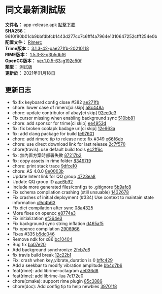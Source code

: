 # 同文最新測試版  
**文件名：** app-release.apk [點擊下載](https://github.com/osfans/trime/raw/gh-pages/release/app-release.apk)  
**SHA256：** 9610f80b01cb9bbfdbfcb1443d277cc7c6fff4a7964e1310647252cfff254e0b  
**配置文件：** [Rimerc](https://github.com/Bambooin/rimerc)  
**Trime版本：** [3.1.3-42-gae271fb-20210118](https://github.com/osfans/trime/commits/ae271fb1b03989c96cc4ac42a57e9cd805892090)  
**RIME版本：** [1.5.3-8-g3b5dbf6](https://github.com/rime/librime/commits/3b5dbf61527cc128d482c4726017d1516d59c3d4)  
**OpenCC版本：** [ver.1.0.5-63-g192c50f](https://github.com/BYVoid/OpenCC/commits/192c50f30f6cf3abf0512f1ae84f4d7c0cbb3e51)  
**類型：** 測試版  
**更新於：** 2021年01月18日  

## 更新日志
* fix:fix keyboard config close #382 [ae271fb](https://github.com/osfans/trime/commit/ae271fb1b03989c96cc4ac42a57e9cd805892090)
* chore: lower case of rimerc[ci skip] [a8c448a](https://github.com/osfans/trime/commit/a8c448a562503f3711645c0a03a9f27061c2be37)
* chore: update contributor of abay[ci skip] [92ec0c3](https://github.com/osfans/trime/commit/92ec0c328977b86bc0004d346f0af9815b248d16)
* Fix cursor missing when enabling background sync [510bb81](https://github.com/osfans/trime/commit/510bb81214d15e67ec9c80c1e1314959174eabe0)
* chore: add sponsor for trime[ci skip] [ee4953d](https://github.com/osfans/trime/commit/ee4953d0cdd37845281093b35a732cdfdc680d7d)
* fix: fix broken coolapk badage url[ci skip] [12e663a](https://github.com/osfans/trime/commit/12e663a0fa5de00dbfd22cf14312536ea9f15f14)
* fix: add clang package for build [fe97601](https://github.com/osfans/trime/commit/fe97601b6bd2274dacf1793bba50f6a0f35b90d6)
* chore: add rimerc tip to release note fix #349 [e66f6eb](https://github.com/osfans/trime/commit/e66f6eb21cc9f8f31300e730f423f5a2bfa253d9)
* chore: use direct download link for last release [2c7f570](https://github.com/osfans/trime/commit/2c7f570d1a1e6b8acd29b33e0bab2861164cd537)
* chore(travis): use default build tools [ec2ff6c](https://github.com/osfans/trime/commit/ec2ff6c1591884617ebacd7b916514acc4801f2c)
* fix: 無內置方案時部署失敗 [87217b2](https://github.com/osfans/trime/commit/87217b2f4af5b1ed634f42c2738caa1e4b9dbb6c)
* fix: copy assets in rime folder [83497f9](https://github.com/osfans/trime/commit/83497f9ed2c7c44d07b4a02c5cbf781f316e4bd1)
* chore: print stack trace [9dfce10](https://github.com/osfans/trime/commit/9dfce101fb05619ef20670f01f954d739724e408)
* chore: AS 4.0.0 [8e0003b](https://github.com/osfans/trime/commit/8e0003baeb322725efbd9d7390369a695090ad50)
* Update Intent link for QQ group [4723ea8](https://github.com/osfans/trime/commit/4723ea8215505f0dff5b7791c016afbd9d629bdd)
* Update QQ group ID [aae6b92](https://github.com/osfans/trime/commit/aae6b92f92d08129688a8c54569a309a3041cd59)
* Include more generated files/configs to .gitignore [5b9afc8](https://github.com/osfans/trime/commit/5b9afc80db19602b3c05ed7362f68b56f3ec8fc7)
* Fix schema compilation crashing (still unsuable) [1432678](https://github.com/osfans/trime/commit/14326788e2a8a2e461cf3aefa3f6b38ba085a702)
* Fix crashes of initial deployment (#334) Use context to maintain state information [c9d4b63](https://github.com/osfans/trime/commit/c9d4b637bc34cb9bf2e141984e50091438385569)
* Fix dict compilation after sync [08a4325](https://github.com/osfans/trime/commit/08a43252703a7fe0e070b353bceef0d06cfe6259)
* More fixes on opencc [e8774a3](https://github.com/osfans/trime/commit/e8774a356fb20797331c4b5f590889c607c20318)
* Fix initialization [ef364e3](https://github.com/osfans/trime/commit/ef364e3c8fee43da256852864305c7bde5482829)
* Fix background sync string inflation [d465af5](https://github.com/osfans/trime/commit/d465af5d2736faa7c60015cde566051d0845a76d)
* Fix opencc compilation [2906966](https://github.com/osfans/trime/commit/2906966ec646561c755fcf118e640678cc609b77)
* Fixes #335 [b5dc046](https://github.com/osfans/trime/commit/b5dc046e5437a04f0db74ae131ee3e2fea012b32)
* Remove ndk for x86 [bc10404](https://github.com/osfans/trime/commit/bc104045ab97790fd18ab4dd862d9715261dc273)
* Bug fix [ba07e20](https://github.com/osfans/trime/commit/ba07e205a34c28b35d7e91792119955f885a1d33)
* Add background synchronize [2fcb7c6](https://github.com/osfans/trime/commit/2fcb7c6a16ec639f021829e4d6af421144fb32c0)
* fix travis build break [12c22b1](https://github.com/osfans/trime/commit/12c22b17b2f3c582a2d9265e13b15c315dd84a54)
* Fix: crash when key_vibrate_duration is 0 [bffc429](https://github.com/osfans/trime/commit/bffc429ef616bca34a45fba00b8c263878256e82)
* Add a seekbar to modify vibration amplitude [bb4d7b6](https://github.com/osfans/trime/commit/bb4d7b6153155dff01e54a959577cef49dec7c7f)
* feat(rime): add librime-octagram [ae036d8](https://github.com/osfans/trime/commit/ae036d81aed96bf73093d8ecc1e554922fdaaaa2)
* feat(rime): add librime-lua [7e172e0](https://github.com/osfans/trime/commit/7e172e0c1cd0a0ef9eca537d78a5ef8bf45a52d4)
* chore(cmake): support rime plugin [85c3886](https://github.com/osfans/trime/commit/85c38861af7153236c95ee874c942d0f8feec20a)
* chore(doc): Add config tip to help newbies [39701f8](https://github.com/osfans/trime/commit/39701f87cdebb76107b1667fb39a206ecbde989f)
